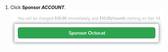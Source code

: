1. Click **Sponsor _ACCOUNT_**.
  ![Sponsor button](/assets/images/help/sponsors/sponsor-developer-button.png)